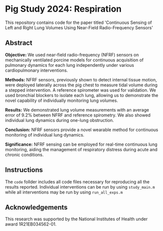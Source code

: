 # Pig Study 2024: Respiration 
This repository contains code for the paper titled 'Continuous Sensing of Left and Right Lung Volumes Using Near-Field Radio-Frequency Sensors'

## Abstract
**Objective:**  We used near-field radio-frequency (NFRF) sensors on mechanically ventilated porcine models for continuous acquisition of pulmonary dynamics for each lung independently under various cardiopulmonary interventions.

**Methods:** NFRF sensors, previously shown to detect internal tissue motion, were deployed laterally across the pig chest to measure tidal volume during a stepped intervention. A reference spirometer was used for validation. We used bronchial blockers to isolate each lung, allowing us to demonstrate the novel capability of individually monitoring lung volumes.

**Results:** We demonstrated lung volume measurements with an average error of 9.2% between NFRF and reference spirometry. We also showed individual lung dynamics during one-lung obstruction.

**Conclusion:** NFRF sensors provide a novel wearable method for continuous monitoring of individual lung dynamics.

**Significance:** NFRF sensing can be employed for real-time continuous lung monitoring, aiding the management of respiratory distress during acute and chronic conditions.

## Instructions
The ```code``` follder includes all code files necessary for reproducing all the results reported. Individual interventions can be run by using ```study_main.m``` while all interventions may be run by using ```run_all_exps.m```

## Acknowledgements
This research was supported by the National Institutes of Health under award 1R21EB034562-01.
